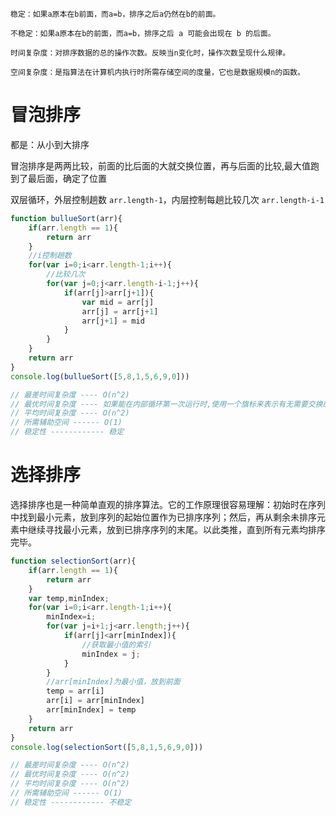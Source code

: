     稳定：如果a原本在b前面，而a=b，排序之后a仍然在b的前面。

    不稳定：如果a原本在b的前面，而a=b，排序之后 a 可能会出现在 b 的后面。

    时间复杂度：对排序数据的总的操作次数。反映当n变化时，操作次数呈现什么规律。

    空间复杂度：是指算法在计算机内执行时所需存储空间的度量，它也是数据规模n的函数。

# 冒泡排序
都是：从小到大排序

冒泡排序是两两比较，前面的比后面的大就交换位置，再与后面的比较,最大值跑到了最后面，确定了位置

双层循环，外层控制趟数 `arr.length-1`，内层控制每趟比较几次 `arr.length-i-1`

````js
function bullueSort(arr){
    if(arr.length == 1){
        return arr
    }
    //i控制趟数
    for(var i=0;i<arr.length-1;i++){
        //比较几次
        for(var j=0;j<arr.length-i-1;j++){
            if(arr[j]>arr[j+1]){
                var mid = arr[j]
                arr[j] = arr[j+1]
                arr[j+1] = mid
            }
        }
    }
    return arr
}
console.log(bullueSort([5,8,1,5,6,9,0]))

// 最差时间复杂度 ---- O(n^2)
// 最优时间复杂度 ---- 如果能在内部循环第一次运行时,使用一个旗标来表示有无需要交换的可能,可以把最优时间复杂度降低到O(n)
// 平均时间复杂度 ---- O(n^2)
// 所需辅助空间 ------ O(1)
// 稳定性 ------------ 稳定
````

# 选择排序
选择排序也是一种简单直观的排序算法。它的工作原理很容易理解：初始时在序列中找到最小元素，放到序列的起始位置作为已排序序列；然后，再从剩余未排序元素中继续寻找最小元素，放到已排序序列的末尾。以此类推，直到所有元素均排序完毕。
```js
function selectionSort(arr){
    if(arr.length == 1){
        return arr
    }
    var temp,minIndex;
    for(var i=0;i<arr.length-1;i++){
        minIndex=i;
        for(var j=i+1;j<arr.length;j++){
            if(arr[j]<arr[minIndex]){
                //获取最小值的索引
                minIndex = j;
            }
        }
        //arr[minIndex]为最小值，放到前面
        temp = arr[i]
        arr[i] = arr[minIndex]
        arr[minIndex] = temp
    }
    return arr
}
console.log(selectionSort([5,8,1,5,6,9,0]))

// 最差时间复杂度 ---- O(n^2)
// 最优时间复杂度 ---- O(n^2)
// 平均时间复杂度 ---- O(n^2)
// 所需辅助空间 ------ O(1)
// 稳定性 ------------ 不稳定
```